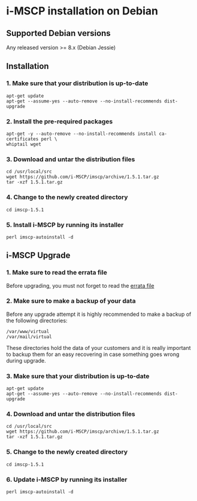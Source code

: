 # i-MSCP installation on Debian

## Supported Debian versions

Any released version >= 8.x (Debian Jessie)

## Installation

### 1. Make sure that your distribution is up-to-date

```
apt-get update
apt-get --assume-yes --auto-remove --no-install-recommends dist-upgrade
```

### 2. Install the pre-required packages

```
apt-get -y --auto-remove --no-install-recommends install ca-certificates perl \
whiptail wget
```

### 3. Download and untar the distribution files

```
cd /usr/local/src
wget https://github.com/i-MSCP/imscp/archive/1.5.1.tar.gz
tar -xzf 1.5.1.tar.gz
```

### 4. Change to the newly created directory

```
cd imscp-1.5.1
```

### 5. Install i-MSCP by running its installer

```
perl imscp-autoinstall -d
```

## i-MSCP Upgrade

### 1. Make sure to read the errata file

Before upgrading, you must not forget to read the
[errata file](https://github.com/i-MSCP/imscp/blob/1.5.1/docs/1.5.x_errata.md)


### 2. Make sure to make a backup of your data

Before any upgrade attempt it is highly recommended to make a backup of the
following directories:

```
/var/www/virtual
/var/mail/virtual
```

These directories hold the data of your customers and it is really important to
backup them for an easy recovering in case something goes wrong during upgrade.

### 3. Make sure that your distribution is up-to-date

```
apt-get update
apt-get --assume-yes --auto-remove --no-install-recommends dist-upgrade
```

### 4. Download and untar the distribution files

```
cd /usr/local/src
wget https://github.com/i-MSCP/imscp/archive/1.5.1.tar.gz
tar -xzf 1.5.1.tar.gz
```

### 5. Change to the newly created directory

```
cd imscp-1.5.1
```

### 6. Update i-MSCP by running its installer

```
perl imscp-autoinstall -d
```
